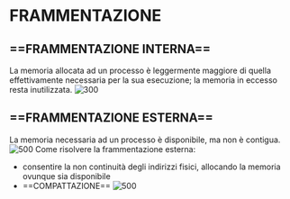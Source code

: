 # FRAMMENTAZIONE
## ==FRAMMENTAZIONE INTERNA==
La memoria allocata ad un processo è leggermente maggiore di quella effettivamente necessaria per la sua esecuzione; la memoria in eccesso resta inutilizzata.
![300](frammentazione_interna.png)

## ==FRAMMENTAZIONE ESTERNA==
La memoria necessaria ad un processo è disponibile, ma non è contigua.
![500](frammentazione_esterna.png)
Come risolvere la frammentazione esterna:
- consentire la non continuità degli indirizzi fisici, allocando la memoria ovunque sia disponibile
- ==COMPATTAZIONE==
![500](compattazione.png)